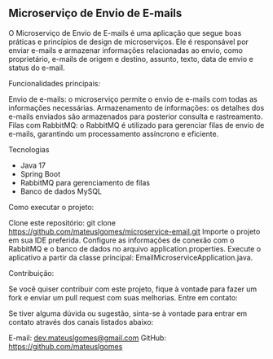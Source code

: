 ## Microserviço de Envio de E-mails
O Microserviço de Envio de E-mails é uma aplicação que segue boas práticas e princípios de design de microserviços. Ele é responsável por enviar e-mails e armazenar informações relacionadas ao envio, como proprietário, e-mails de origem e destino, assunto, texto, data de envio e status do e-mail.

Funcionalidades principais:

Envio de e-mails: o microserviço permite o envio de e-mails com todas as informações necessárias.
Armazenamento de informações: os detalhes dos e-mails enviados são armazenados para posterior consulta e rastreamento.
Filas com RabbitMQ: o RabbitMQ é utilizado para gerenciar filas de envio de e-mails, garantindo um processamento assíncrono e eficiente.

Tecnologias

- Java 17
- Spring Boot
- RabbitMQ para gerenciamento de filas
- Banco de dados MySQL

Como executar o projeto:

Clone este repositório: git clone https://github.com/mateuslgomes/microservice-email.git
Importe o projeto em sua IDE preferida.
Configure as informações de conexão com o RabbitMQ e o banco de dados no arquivo application.properties.
Execute o aplicativo a partir da classe principal: EmailMicroserviceApplication.java.

Contribuição:

Se você quiser contribuir com este projeto, fique à vontade para fazer um fork e enviar um pull request com suas melhorias.
Entre em contato:

Se tiver alguma dúvida ou sugestão, sinta-se à vontade para entrar em contato através dos canais listados abaixo:

E-mail: dev.mateuslgomes@gmail.com
GitHub: https://github.com/mateuslgomes
